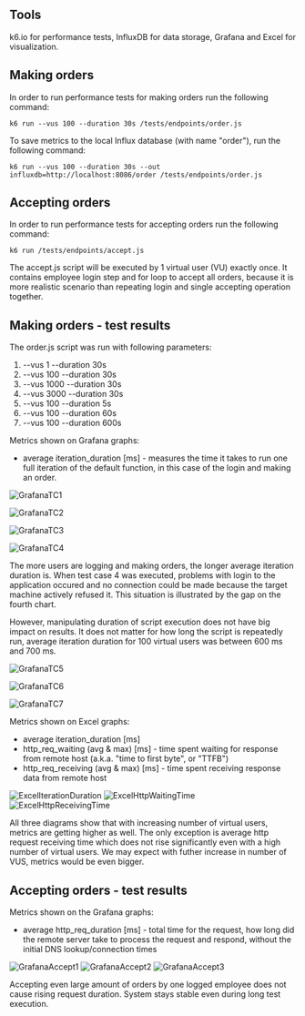 ## Tools

k6.io for performance tests, InfluxDB for data storage, Grafana and Excel for visualization.

## Making orders

In order to run performance tests for making orders run the following command:

```
k6 run --vus 100 --duration 30s /tests/endpoints/order.js
```

To save metrics to the local Influx database (with name "order"), run the following command:

```
k6 run --vus 100 --duration 30s --out influxdb=http://localhost:8086/order /tests/endpoints/order.js
```

## Accepting orders

In order to run performance tests for accepting orders run the following command:

```
k6 run /tests/endpoints/accept.js
```

The accept.js script will be executed by 1 virtual user (VU) exactly once. It contains employee login step and for loop to accept all orders, because it is more realistic scenario than repeating login and single accepting operation together.

## Making orders - test results 

The order.js script was run with following parameters: 
1. --vus 1 --duration 30s
2. --vus 100 --duration 30s 
3. --vus 1000 --duration 30s
4. --vus 3000 --duration 30s
5. --vus 100 --duration 5s
6. --vus 100 --duration 60s
7. --vus 100 --duration 600s

Metrics shown on Grafana graphs:
- average iteration_duration [ms] - measures the time it takes to run one full iteration of the default function, in this case of the login and making an order.

![GrafanaTC1](/tests/results/GrafanaTC1.png)

![GrafanaTC2](/tests/results/GrafanaTC2.png)

![GrafanaTC3](/tests/results/GrafanaTC3.png)

![GrafanaTC4](/tests/results/GrafanaTC4.png)

The more users are logging and making orders, the longer average iteration duration is. When test case 4 was executed, problems with login to the application occured and no connection could be made because the target machine actively refused it. This situation is illustrated by the gap on the fourth chart.

However, manipulating duration of script execution does not have big impact on results. It does not matter for how long the script is repeatedly run, average iteration duration for 100 virtual users was between 600 ms and 700 ms.

![GrafanaTC5](/tests/results/GrafanaTC5.png)

![GrafanaTC6](/tests/results/GrafanaTC6.png)

![GrafanaTC7](/tests/results/GrafanaTC7.png)

Metrics shown on Excel graphs:
- average iteration_duration [ms]
- http_req_waiting (avg & max) [ms] - time spent waiting for response from remote host (a.k.a. "time to first byte", or "TTFB")
- http_req_receiving (avg & max) [ms] - time spent receiving response data from remote host

![ExcelIterationDuration](/tests/results/ExcelIterationDuration.png)
![ExcelHttpWaitingTime](/tests/results/ExcelHttpWaitingTime.png)
![ExcelHttpReceivingTime](/tests/results/ExcelHttpReceivingTime.png)

All three diagrams show that with increasing number of virtual users, metrics are getting higher as well. The only exception is average http request receiving time which does not rise significantly even with a high number of virtual users. We may expect with futher increase in number of VUS, metrics would be even bigger.

## Accepting orders - test results

Metrics shown on the Grafana graphs:
- average http_req_duration [ms] - total time for the request, how long did the remote server take to process the request and respond, without the initial DNS lookup/connection times

![GrafanaAccept1](/tests/results/GrafanaAccept1.png)
![GrafanaAccept2](/tests/results/GrafanaAccept2.png)
![GrafanaAccept3](/tests/results/GrafanaAccept3.png)

Accepting even large amount of orders by one logged employee does not cause rising request duration. System stays stable even during long test execution.